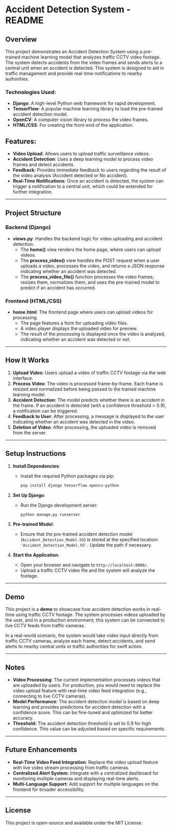 # Accident Detection System - README

## Overview

This project demonstrates an Accident Detection System using a pre-trained machine learning model that analyzes traffic CCTV video footage. The system detects accidents from the video frames and sends alerts to a central unit when an accident is detected. This system is designed to aid in traffic management and provide real-time notifications to nearby authorities.

### Technologies Used:
- **Django**: A high-level Python web framework for rapid development.
- **TensorFlow**: A popular machine learning library to load the pre-trained accident detection model.
- **OpenCV**: A computer vision library to process the video frames.
- **HTML/CSS**: For creating the front-end of the application.

## Features:
- **Video Upload**: Allows users to upload traffic surveillance videos.
- **Accident Detection**: Uses a deep learning model to process video frames and detect accidents.
- **Feedback**: Provides immediate feedback to users regarding the result of the video analysis (Accident detected or No accident).
- **Real-Time Notifications**: Once an accident is detected, the system can trigger a notification to a central unit, which could be extended for further integration.

---

## Project Structure

### Backend (Django)

- **views.py**: Handles the backend logic for video uploading and accident detection. 
    - The **home()** view renders the home page, where users can upload videos.
    - The **process_video()** view handles the POST request when a user uploads a video, processes the video, and returns a JSON response indicating whether an accident was detected.
    - The **process_video_file()** function processes the video frames, resizes them, normalizes them, and uses the pre-trained model to predict if an accident has occurred.

### Frontend (HTML/CSS)

- **home.html**: The frontend page where users can upload videos for processing.
    - The page features a form for uploading video files.
    - A video player displays the uploaded video for preview.
    - The result of the processing is displayed once the video is analyzed, indicating whether an accident was detected or not.

---

## How It Works

1. **Upload Video**: Users upload a video of traffic CCTV footage via the web interface.
2. **Process Video**: The video is processed frame-by-frame. Each frame is resized and normalized before being passed to the trained machine learning model.
3. **Accident Detection**: The model predicts whether there is an accident in the frame. If an accident is detected (with a confidence threshold > 0.9), a notification can be triggered.
4. **Feedback to User**: After processing, a message is displayed to the user indicating whether an accident was detected in the video.
5. **Deletion of Video**: After processing, the uploaded video is removed from the server.

---

## Setup Instructions

1. **Install Dependencies**:
   - Install the required Python packages via pip:
     ```bash
     pip install django tensorflow opencv-python
     ```

2. **Set Up Django**:
   - Run the Django development server:
     ```bash
     python manage.py runserver
     ```

3. **Pre-trained Model**:
   - Ensure that the pre-trained accident detection model (`Accident_Detection_Model.h5`) is stored at the specified location: `'Accident_Detection_Model.h5'`. Update the path if necessary.

4. **Start the Application**:
   - Open your browser and navigate to `http://localhost:8000/`.
   - Upload a traffic CCTV video file and the system will analyze the footage.

---

## Demo

This project is a **demo** to showcase how accident detection works in real-time using traffic CCTV footage. The system processes videos uploaded by the user, and in a production environment, this system can be connected to live CCTV feeds from traffic cameras.

In a real-world scenario, the system would take video input directly from traffic CCTV cameras, analyze each frame, detect accidents, and send alerts to nearby central units or traffic authorities for swift action.

---

## Notes
- **Video Processing**: The current implementation processes videos that are uploaded by users. For production, you would need to replace the video upload feature with real-time video feed integration (e.g., connecting to live CCTV cameras).
- **Model Performance**: The accident detection model is based on deep learning and provides predictions for accident detection with a confidence score. This can be fine-tuned and optimized for better accuracy.
- **Threshold**: The accident detection threshold is set to 0.9 for high confidence. This value can be adjusted based on specific requirements.

---

## Future Enhancements
- **Real-Time Video Feed Integration**: Replace the video upload feature with live video stream processing from traffic cameras.
- **Centralized Alert System**: Integrate with a centralized dashboard for monitoring multiple cameras and displaying real-time alerts.
- **Multi-Language Support**: Add support for multiple languages on the frontend for broader accessibility.

---

## License

This project is open-source and available under the MIT License.

